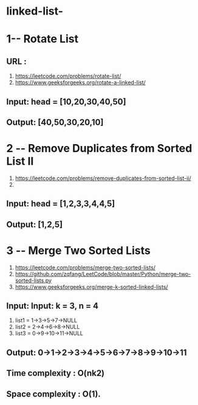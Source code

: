 # linked-list-
#  1-- Rotate List
## URL : 

1.   https://leetcode.com/problems/rotate-list/ 
2. https://www.geeksforgeeks.org/rotate-a-linked-list/

## Input: head = [10,20,30,40,50]
## Output: [40,50,30,20,10]

# 2 --  Remove Duplicates from Sorted List II

1.  https://leetcode.com/problems/remove-duplicates-from-sorted-list-ii/
2. 

## Input: head = [1,2,3,3,4,4,5]
## Output: [1,2,5]

# 3 --  Merge Two Sorted Lists


1.  https://leetcode.com/problems/merge-two-sorted-lists/
2. https://github.com/zqfang/LeetCode/blob/master/Python/merge-two-sorted-lists.py
3. https://www.geeksforgeeks.org/merge-k-sorted-linked-lists/


## Input: Input: k = 3, n =  4
1. list1 = 1->3->5->7->NULL
2. list2 = 2->4->6->8->NULL
3. list3 = 0->9->10->11->NULL
## Output: 0->1->2->3->4->5->6->7->8->9->10->11

## Time complexity : O(nk2)
## Space complexity :  O(1).




